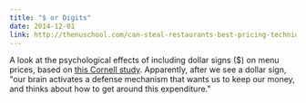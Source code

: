 ```yaml
---
title: "$ or Digits"
date: 2014-12-01
link: http://thenuschool.com/can-steal-restaurants-best-pricing-techniques/
---
```

 A look at the psychological effects of including dollar signs ($) on menu prices, based on [this Cornell study](https://www.hotelschool.cornell.edu/research/chr/pubs/reports/abstract-15048.html). Apparently, after we see a dollar sign,  "our brain activates a defense mechanism that wants us to keep our money, and thinks about how to get around this expenditure."
